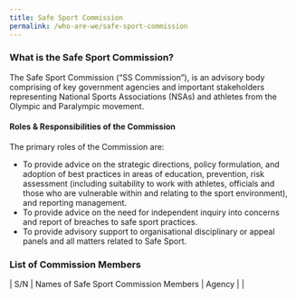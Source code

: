 ```yaml
---
title: Safe Sport Commission
permalink: /who-are-we/safe-sport-commission
---
```

### What is the Safe Sport Commission? 

The Safe Sport Commission (“SS Commission”), is an advisory body comprising of key government agencies
and important stakeholders representing National Sports Associations (NSAs) and athletes from the Olympic and Paralympic movement.

#### Roles & Responsibilities of the Commission

The primary roles of the Commission are:
* To provide advice on the strategic directions, policy formulation, and adoption of best practices in areas of education, prevention, risk assessment (including suitability to work with athletes, officials and those who are vulnerable within and relating to the sport environment), and reporting management.
* To provide advice on the need for independent inquiry into concerns and report of breaches to safe sport practices.
* To provide advisory support to organisational disciplinary or appeal panels and all matters related to Safe Sport.

### List of Commission Members

| S/N | Names of Safe Sport Commission Members | Agency |
|